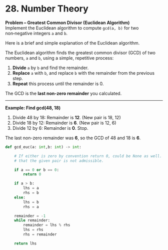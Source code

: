 # 28. Number Theory

**Problem – Greatest Common Divisor (Euclidean Algorithm)**  
Implement the Euclidean algorithm to compute `gcd(a, b)` for two non‑negative integers `a` and `b`.  

Here is a brief and simple explanation of the Euclidean algorithm.

The Euclidean algorithm finds the greatest common divisor (GCD) of two numbers, `a` and `b`, using a simple, repetitive process:

1.  **Divide** `a` by `b` and find the remainder.
2.  **Replace** `a` with `b`, and replace `b` with the remainder from the previous step.
3.  **Repeat** this process until the remainder is 0.

The GCD is the **last non-zero remainder** you calculated.

---
**Example: Find gcd(48, 18)**

1.  Divide 48 by 18: Remainder is **12**. (New pair is 18, 12)
2.  Divide 18 by 12: Remainder is **6**. (New pair is 12, 6)
3.  Divide 12 by 6: Remainder is **0**. Stop.

The last non-zero remainder was **6**, so the GCD of 48 and 18 is **6**.


```python
def gcd_euc(a: int,b: int) -> int:

    # If either is zero by convention return 0, could be None as well. Implying 
    # that the given pair is not admissible.

    if a == 0 or b == 0:
        return 0

    if a > b:
        lhs = a
        rhs = b
    else:
        lhs = b
        rhs = a

    remainder = -1
    while remainder:
        remainder = lhs % rhs
        lhs = rhs
        rhs = remainder

    return lhs

```
